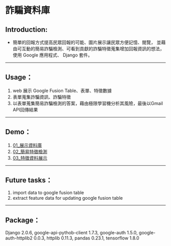# 詐騙資料庫



## Introduction:
- 簡單的回報方式提高民眾回報的可能、圖片展示讓民眾方便記憶、閱覽， 並藉由可互動的簡易詐騙檢測、可看到貢獻的詐騙特徵蒐集增加回報資訊的想法， 使用 Google 應用程式、 Django 套件。

---

## Usage：
1. web 展示 Google Fusion Table、表單、特徵數據
2. 表單蒐集詐騙資訊、詐騙特徵
3. 以表單蒐集簡易詐騙檢測的答案，藉由極限學習機分析其風險，最後以Gmail API回傳結果

---

## Demo：
1. [01_展示資料庫](https://drive.google.com/open?id=1SDVWOlbnk_vB1RnE_KrTPCTr_q1b4SMO)
2. [02_簡易特徵檢測](https://drive.google.com/open?id=1AjuRq_o3VXeszJvYx_eV8QRPAG3dlyQT)
3. [03_特徵資料展示](https://drive.google.com/open?id=1kXVh3qSSJeo_guKpnZqzUi5hp3aF7HGw)

---

## Future tasks：

1. import data to google fusion table
2. extract feature data for updating google fusion table

---

## Package：
Django 2.0.6, google-api-pythob-client 1.7.3, google-auth 1.5.0, google-auth-httplib2 0.0.3, httplib 0.11.3, pandas 0.23.1, tensorflow 1.8.0
